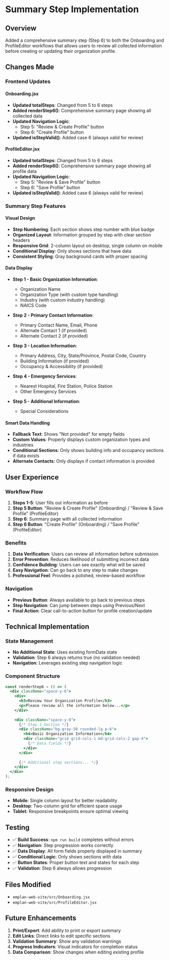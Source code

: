 # Summary Step Implementation

## Overview
Added a comprehensive summary step (Step 6) to both the Onboarding and ProfileEditor workflows that allows users to review all collected information before creating or updating their organization profile.

## Changes Made

### Frontend Updates

#### Onboarding.jsx
- **Updated totalSteps**: Changed from 5 to 6 steps
- **Added renderStep6()**: Comprehensive summary page showing all collected data
- **Updated Navigation Logic**: 
  - Step 5: "Review & Create Profile" button
  - Step 6: "Create Profile" button
- **Updated isStepValid()**: Added case 6 (always valid for review)

#### ProfileEditor.jsx
- **Updated totalSteps**: Changed from 5 to 6 steps
- **Added renderStep6()**: Comprehensive summary page showing all profile data
- **Updated Navigation Logic**:
  - Step 5: "Review & Save Profile" button
  - Step 6: "Save Profile" button
- **Updated isStepValid()**: Added case 6 (always valid for review)

### Summary Step Features

#### Visual Design
- **Step Numbering**: Each section shows step number with blue badge
- **Organized Layout**: Information grouped by step with clear section headers
- **Responsive Grid**: 2-column layout on desktop, single column on mobile
- **Conditional Display**: Only shows sections that have data
- **Consistent Styling**: Gray background cards with proper spacing

#### Data Display
- **Step 1 - Basic Organization Information**:
  - Organization Name
  - Organization Type (with custom type handling)
  - Industry (with custom industry handling)
  - NAICS Code

- **Step 2 - Primary Contact Information**:
  - Primary Contact Name, Email, Phone
  - Alternate Contact 1 (if provided)
  - Alternate Contact 2 (if provided)

- **Step 3 - Location Information**:
  - Primary Address, City, State/Province, Postal Code, Country
  - Building Information (if provided)
  - Occupancy & Accessibility (if provided)

- **Step 4 - Emergency Services**:
  - Nearest Hospital, Fire Station, Police Station
  - Other Emergency Services

- **Step 5 - Additional Information**:
  - Special Considerations

#### Smart Data Handling
- **Fallback Text**: Shows "Not provided" for empty fields
- **Custom Values**: Properly displays custom organization types and industries
- **Conditional Sections**: Only shows building info and occupancy sections if data exists
- **Alternate Contacts**: Only displays if contact information is provided

## User Experience

### Workflow Flow
1. **Steps 1-5**: User fills out information as before
2. **Step 5 Button**: "Review & Create Profile" (Onboarding) / "Review & Save Profile" (ProfileEditor)
3. **Step 6**: Summary page with all collected information
4. **Step 6 Button**: "Create Profile" (Onboarding) / "Save Profile" (ProfileEditor)

### Benefits
1. **Data Verification**: Users can review all information before submission
2. **Error Prevention**: Reduces likelihood of submitting incorrect data
3. **Confidence Building**: Users can see exactly what will be saved
4. **Easy Navigation**: Can go back to any step to make changes
5. **Professional Feel**: Provides a polished, review-based workflow

### Navigation
- **Previous Button**: Always available to go back to previous steps
- **Step Navigation**: Can jump between steps using Previous/Next
- **Final Action**: Clear call-to-action button for profile creation/update

## Technical Implementation

### State Management
- **No Additional State**: Uses existing formData state
- **Validation**: Step 6 always returns true (no validation needed)
- **Navigation**: Leverages existing step navigation logic

### Component Structure
```jsx
const renderStep6 = () => (
  <div className="space-y-6">
    <div>
      <h3>Review Your Organization Profile</h3>
      <p>Please review all the information below...</p>
    </div>
    
    <div className="space-y-8">
      {/* Step 1 Section */}
      <div className="bg-gray-50 rounded-lg p-6">
        <h4>Basic Organization Information</h4>
        <div className="grid grid-cols-1 md:grid-cols-2 gap-4">
          {/* Data fields */}
        </div>
      </div>
      
      {/* Additional step sections... */}
    </div>
  </div>
);
```

### Responsive Design
- **Mobile**: Single column layout for better readability
- **Desktop**: Two-column grid for efficient space usage
- **Tablet**: Responsive breakpoints ensure optimal viewing

## Testing

- ✅ **Build Success**: `npm run build` completes without errors
- ✅ **Navigation**: Step progression works correctly
- ✅ **Data Display**: All form fields properly displayed in summary
- ✅ **Conditional Logic**: Only shows sections with data
- ✅ **Button States**: Proper button text and states for each step
- ✅ **Validation**: Step 6 always allows progression

## Files Modified

- `emplan-web-vite/src/Onboarding.jsx`
- `emplan-web-vite/src/ProfileEditor.jsx`

## Future Enhancements

1. **Print/Export**: Add ability to print or export summary
2. **Edit Links**: Direct links to edit specific sections
3. **Validation Summary**: Show any validation warnings
4. **Progress Indicators**: Visual indicators for completion status
5. **Data Comparison**: Show changes when editing existing profile
